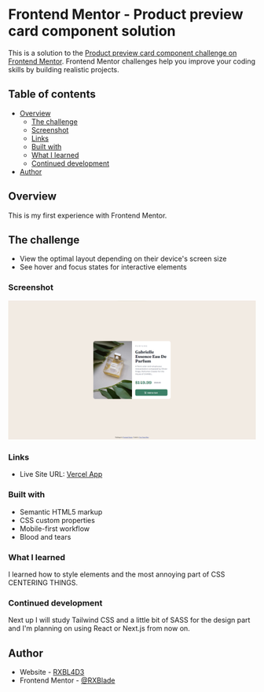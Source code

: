 # Frontend Mentor - Product preview card component solution

This is a solution to the [Product preview card component challenge on Frontend Mentor](https://www.frontendmentor.io/challenges/product-preview-card-component-GO7UmttRfa). Frontend Mentor challenges help you improve your coding skills by building realistic projects.

## Table of contents

- [Overview](#overview)
  - [The challenge](#the-challenge)
  - [Screenshot](#screenshot)
  - [Links](#links)
  - [Built with](#built-with)
  - [What I learned](#what-i-learned)
  - [Continued development](#continued-development)
- [Author](#author)

## Overview

This is my first experience with Frontend Mentor.

## The challenge

- View the optimal layout depending on their device's screen size
- See hover and focus states for interactive elements

### Screenshot

![Screenshot of the result](./images/Screenshot.png)

### Links

- Live Site URL: [Vercel App](https://product-preview-card-component-main-iota-three.vercel.app/)

### Built with

- Semantic HTML5 markup
- CSS custom properties
- Mobile-first workflow
- Blood and tears

### What I learned

I learned how to style elements and the most annoying part of CSS CENTERING THINGS.

### Continued development

Next up I will study Tailwind CSS and a little bit of SASS for the design part and I'm planning on using React or Next.js from now on.

## Author

- Website - [RXBL4D3](https://www.your-site.com)
- Frontend Mentor - [@RXBlade](https://www.frontendmentor.io/profile/RXBlade)
